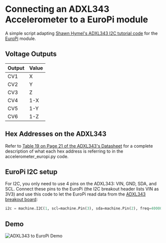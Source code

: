 # Connecting an ADXL343 Accelerometer to a EuroPi module
 A simple script adapting [Shawn Hymel's ADXL343 I2C tutorial code](https://www.digikey.com/en/maker/projects/raspberry-pi-pico-rp2040-i2c-example-with-micropython-and-cc/47d0c922b79342779cdbd4b37b7eb7e2) for the [EuroPi](https://github.com/Allen-Synthesis/EuroPi) module.

## Voltage Outputs
Output | Value
--- | ---
CV1 | X
CV2 | Y
CV3 | Z
CV4 | 1-X
CV5 | 1-Y
CV6 | 1-Z

## Hex Addresses on the ADXL343
Refer to [Table 19 on Page 21 of the ADXL343's Datasheet](https://cdn-learn.adafruit.com/assets/assets/000/070/556/original/adxl343.pdf#page=21) for a complete description of what each hex address is referring to in the accelerometer_europi.py code.

## EuroPi I2C setup
For I2C, you only need to use 4 pins on the ADXL343: VIN, GND, SDA, and SCL. Connect these pins to the EuroPi (the I2C breakout header lists VIN as 3V3) and use this code to let the EuroPi read data from the [ADXL343 breakout board](https://www.digikey.com/en/products/detail/adafruit-industries-llc/4097/9951931): 
```python
i2c = machine.I2C(1, scl=machine.Pin(3), sda=machine.Pin(2), freq=400000)
```

## Demo
![ADXL343 to EuroPi Demo](accel_demo.gif)
